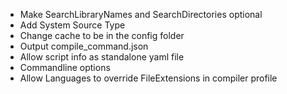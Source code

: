 - Make SearchLibraryNames and SearchDirectories optional
- Add System Source Type
- Change cache to be in the config folder
- Output compile_command.json
- Allow script info as standalone yaml file
- Commandline options
- Allow Languages to override FileExtensions in compiler profile
